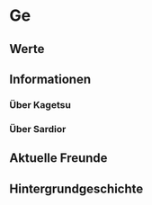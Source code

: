 # Ge

## Werte

## Informationen
### Über Kagetsu

### Über Sardior


## Aktuelle Freunde

## Hintergrundgeschichte

